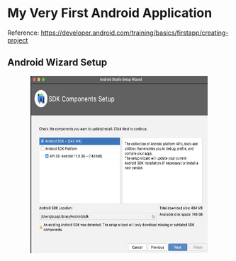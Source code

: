 # My Very First Android Application

Reference: https://developer.android.com/training/basics/firstapp/creating-project

## Android Wizard Setup

<p align="center">
  <img src="./Images/SDK Setup.png" width="400" height="400" title="SDK Setup">
</p>
